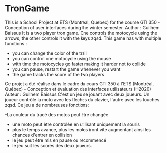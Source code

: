 # TronGame
This is a School Project at ETS (Montreal, Quebec) for the course GTI 350 - Conception of user interfaces during the winter semester. 
Author : Guilhem Baissus
It is a two player tron game. One controls the motocycle using the arrows, the other controls it with the keys zqsd. This game has with multiple functions :

- you can change the color of the trail
- you can control one motocycle using the mouse
- with time the motocycles go faster making it harder not to collide
- you can pause, restart the game whenever you want
- the game tracks the score of the two players 


Ce projet a été réalisé dans le cadre du cours GTI 350 à l'ETS (Montréal, Québec) - Conception et évaluation des interfaces utilisateurs (H2020)
Auteur : Guilhem Baissus 
C'est un jeu se jouant avec deux joueurs. Un joueur contrôle la moto avec les flèches du clavier, l'autre avec les touches zqsd. Ce jeu a de nombreuses fonctions:

-La couleur du tracé des motos peut être changée
- une moto peut être controlée en utilisant uniquement la souris
- plus le temps avance, plus les motos iront vite augmentant ainsi les chances d'entrer en collision
- le jeu peut être mis en pause ou recommencé
- le jeu suit les scores des deux joueurs.
